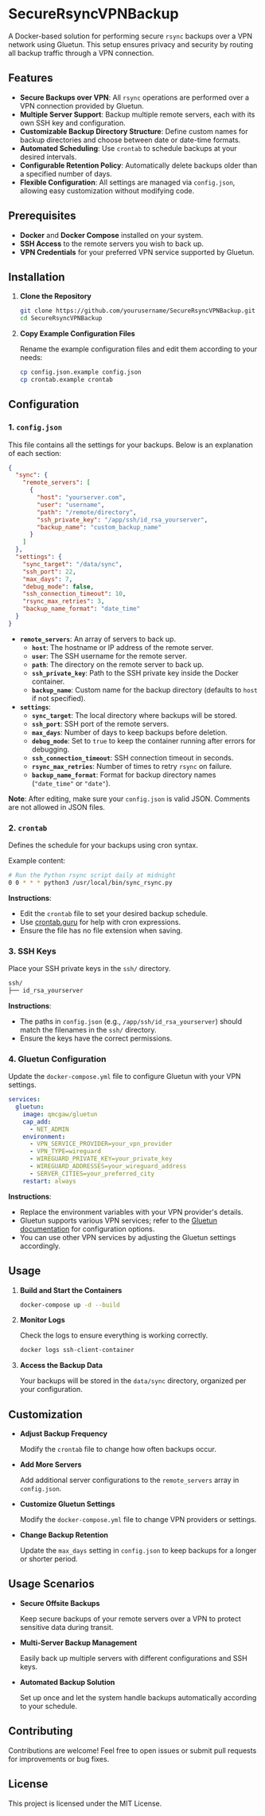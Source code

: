 # SecureRsyncVPNBackup

A Docker-based solution for performing secure `rsync` backups over a VPN network using Gluetun. This setup ensures privacy and security by routing all backup traffic through a VPN connection.

## Features

- **Secure Backups over VPN**: All `rsync` operations are performed over a VPN connection provided by Gluetun.
- **Multiple Server Support**: Backup multiple remote servers, each with its own SSH key and configuration.
- **Customizable Backup Directory Structure**: Define custom names for backup directories and choose between date or date-time formats.
- **Automated Scheduling**: Use `crontab` to schedule backups at your desired intervals.
- **Configurable Retention Policy**: Automatically delete backups older than a specified number of days.
- **Flexible Configuration**: All settings are managed via `config.json`, allowing easy customization without modifying code.

## Prerequisites

- **Docker** and **Docker Compose** installed on your system.
- **SSH Access** to the remote servers you wish to back up.
- **VPN Credentials** for your preferred VPN service supported by Gluetun.

## Installation

1. **Clone the Repository**

   ```bash
   git clone https://github.com/yourusername/SecureRsyncVPNBackup.git
   cd SecureRsyncVPNBackup
   ```

2. **Copy Example Configuration Files**

   Rename the example configuration files and edit them according to your needs:

   ```bash
   cp config.json.example config.json
   cp crontab.example crontab
   ```

## Configuration

### 1. `config.json`

This file contains all the settings for your backups. Below is an explanation of each section:

```json
{
  "sync": {
    "remote_servers": [
      {
        "host": "yourserver.com",
        "user": "username",
        "path": "/remote/directory",
        "ssh_private_key": "/app/ssh/id_rsa_yourserver",
        "backup_name": "custom_backup_name"
      }
    ]
  },
  "settings": {
    "sync_target": "/data/sync",
    "ssh_port": 22,
    "max_days": 7,
    "debug_mode": false,
    "ssh_connection_timeout": 10,
    "rsync_max_retries": 3,
    "backup_name_format": "date_time"
  }
}
```

- **`remote_servers`**: An array of servers to back up.
  - **`host`**: The hostname or IP address of the remote server.
  - **`user`**: The SSH username for the remote server.
  - **`path`**: The directory on the remote server to back up.
  - **`ssh_private_key`**: Path to the SSH private key inside the Docker container.
  - **`backup_name`**: Custom name for the backup directory (defaults to `host` if not specified).
- **`settings`**:
  - **`sync_target`**: The local directory where backups will be stored.
  - **`ssh_port`**: SSH port of the remote servers.
  - **`max_days`**: Number of days to keep backups before deletion.
  - **`debug_mode`**: Set to `true` to keep the container running after errors for debugging.
  - **`ssh_connection_timeout`**: SSH connection timeout in seconds.
  - **`rsync_max_retries`**: Number of times to retry `rsync` on failure.
  - **`backup_name_format`**: Format for backup directory names (`"date_time"` or `"date"`).

**Note**: After editing, make sure your `config.json` is valid JSON. Comments are not allowed in JSON files.

### 2. `crontab`

Defines the schedule for your backups using cron syntax.

Example content:

```bash
# Run the Python rsync script daily at midnight
0 0 * * * python3 /usr/local/bin/sync_rsync.py
```

**Instructions**:

- Edit the `crontab` file to set your desired backup schedule.
- Use [crontab.guru](https://crontab.guru/) for help with cron expressions.
- Ensure the file has no file extension when saving.

### 3. SSH Keys

Place your SSH private keys in the `ssh/` directory.

```bash
ssh/
├── id_rsa_yourserver
```

**Instructions**:

- The paths in `config.json` (e.g., `/app/ssh/id_rsa_yourserver`) should match the filenames in the `ssh/` directory.
- Ensure the keys have the correct permissions.

### 4. Gluetun Configuration

Update the `docker-compose.yml` file to configure Gluetun with your VPN settings.

```yaml
services:
  gluetun:
    image: qmcgaw/gluetun
    cap_add:
      - NET_ADMIN
    environment:
      - VPN_SERVICE_PROVIDER=your_vpn_provider
      - VPN_TYPE=wireguard
      - WIREGUARD_PRIVATE_KEY=your_private_key
      - WIREGUARD_ADDRESSES=your_wireguard_address
      - SERVER_CITIES=your_preferred_city
    restart: always
```

**Instructions**:

- Replace the environment variables with your VPN provider's details.
- Gluetun supports various VPN services; refer to the [Gluetun documentation](https://github.com/qdm12/gluetun/wiki) for configuration options.
- You can use other VPN services by adjusting the Gluetun settings accordingly.

## Usage

1. **Build and Start the Containers**

   ```bash
   docker-compose up -d --build
   ```

2. **Monitor Logs**

   Check the logs to ensure everything is working correctly.

   ```bash
   docker logs ssh-client-container
   ```

3. **Access the Backup Data**

   Your backups will be stored in the `data/sync` directory, organized per your configuration.

## Customization

- **Adjust Backup Frequency**

  Modify the `crontab` file to change how often backups occur.

- **Add More Servers**

  Add additional server configurations to the `remote_servers` array in `config.json`.

- **Customize Gluetun Settings**

  Modify the `docker-compose.yml` file to change VPN providers or settings.

- **Change Backup Retention**

  Update the `max_days` setting in `config.json` to keep backups for a longer or shorter period.

## Usage Scenarios

- **Secure Offsite Backups**

  Keep secure backups of your remote servers over a VPN to protect sensitive data during transit.

- **Multi-Server Backup Management**

  Easily back up multiple servers with different configurations and SSH keys.

- **Automated Backup Solution**

  Set up once and let the system handle backups automatically according to your schedule.

## Contributing

Contributions are welcome! Feel free to open issues or submit pull requests for improvements or bug fixes.

## License

This project is licensed under the MIT License.
